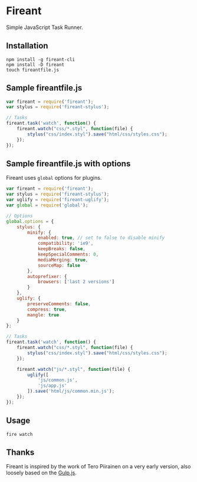 # Fireant

Simple JavaScript Task Runner.

## Installation

```shell
npm install -g fireant-cli
npm install -D fireant
touch fireantfile.js
```

## Sample fireantfile.js

```javascript
var fireant = require('fireant');
var stylus = require('fireant-stylus');

// Tasks
fireant.task('watch', function() {
	fireant.watch("css/*.styl", function(file) {
    	stylus("css/index.styl").save("html/css/styles.css");
	});
});
```

## Sample fireantfile.js with options

Fireant uses ```global``` options for plugins.

```javascript
var fireant = require('fireant');
var stylus = require('fireant-stylus');
var uglify = require('fireant-uglify');
var global = require('global');

// Options
global.options = { 
    stylus: {
        minify: {
            enabled: true, // set to false to disable minify
            compatibility: 'ie9',
            keepBreaks: false,
            keepSpecialComments: 0,
            mediaMerging: true,
            sourceMap: false
        },
        autoprefixer: {
            browsers: ['last 2 versions']
        }
    },
    uglify: {
        preserveComments: false,
        compress: true,
        mangle: true
    }
};

// Tasks
fireant.task('watch', function() {
	fireant.watch("css/*.styl", function(file) {
    	stylus("css/index.styl").save("html/css/styles.css");
	});

	fireant.watch("js/*.styl", function(file) {
		uglify([
            'js/common.js',
            'js/app.js'
        ]).save('html/js/common.min.js');
    });
});
```
## Usage

```shell
fire watch
```

## Thanks

Fireant is inspired by the work of Tero Piirainen on a very early version, also loosely based on the [Gulp.js](https://github.com/gulpjs).
